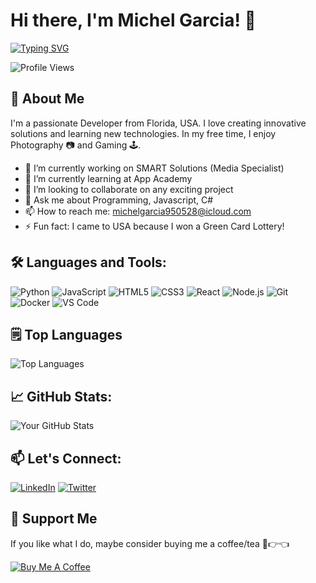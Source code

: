 # Hi there, I'm Michel Garcia! 👋
[![Typing SVG](https://readme-typing-svg.demolab.com?font=Fira+Code&pause=1000&color=2768F7&width=435&lines=Future+Web+Developer;Future+Mobile+Developer;Future+Software+Engineer;Future+Software+Engineering+Instructor)](https://git.io/typing-svg)

![Profile Views](https://komarev.com/ghpvc/?username=MyNameIsJeff-305&color=green)

## 🚀 About Me
I'm a passionate Developer from Florida, USA. I love creating innovative solutions and learning new technologies. In my free time, I enjoy Photography 📷 and Gaming 🕹️.

- 🔭 I’m currently working on SMART Solutions (Media Specialist)
- 🌱 I’m currently learning at App Academy
- 👯 I’m looking to collaborate on any exciting project
- 💬 Ask me about Programming, Javascript, C#
- 📫 How to reach me: michelgarcia950528@icloud.com
- ⚡ Fun fact: I came to USA because I won a Green Card Lottery!

## 🛠️ Languages and Tools:
![Python](https://img.shields.io/badge/-Python-000?&logo=Python)
![JavaScript](https://img.shields.io/badge/-JavaScript-000?&logo=JavaScript)
![HTML5](https://img.shields.io/badge/-HTML5-000?&logo=HTML5)
![CSS3](https://img.shields.io/badge/-CSS3-000?&logo=CSS3)
![React](https://img.shields.io/badge/-React-000?&logo=React)
![Node.js](https://img.shields.io/badge/-Node.js-000?&logo=Node.js)
![Git](https://img.shields.io/badge/-Git-000?&logo=Git)
![Docker](https://img.shields.io/badge/-Docker-000?&logo=Docker)
![VS Code](https://img.shields.io/badge/-VS%20Code-000?&logo=Visual%20Studio%20Code)

## 🗒 Top Languages
![Top Languages](https://github-readme-stats.vercel.app/api/top-langs/?username=MyNameIsJeff-305&layout=compact)

## 📈 GitHub Stats:
![Your GitHub Stats](https://github-readme-stats.vercel.app/api?username=anthonybronca&show_icons=true&theme=radical)

## 📫 Let's Connect:
[![LinkedIn](https://img.shields.io/badge/-LinkedIn-0077B5?&logo=linkedin&logoColor=white&link=https://www.linkedin.com/in/mm4ever/)](https://www.linkedin.com/in/mm4ever/)
[![Twitter](https://img.shields.io/badge/-Twitter-1DA1F2?&logo=twitter&logoColor=white&link=https://x.com/mynameisjeff_cu)](https://x.com/mynameisjeff_cu)
<!--
## 🏆 Achievements
- [Achievement 1]
- [Achievement 2]
- [Achievement 3]

<!--
## 🌟 Featured Projects
### [Project 1]
![Project 1](https://github-readme-stats.vercel.app/api/pin/?username=your-github-username&repo=project-1&show_owner=true)

### [Project 2]
![Project 2](https://github-readme-stats.vercel.app/api/pin/?username=your-github-username&repo=project-2&show_owner=true)

### [Project 3]
![Project 3](https://github-readme-stats.vercel.app/api/pin/?username=your-github-username&repo=project-3&show_owner=true)
-->
## 💖 Support Me
If you like what I do, maybe consider buying me a coffee/tea 🥺👉👈

[![Buy Me A Coffee](https://img.shields.io/badge/-Buy%20me%20a%20coffee-FFDD00?style=flat&logo=buy-me-a-coffee&logoColor=black&link=https://www.buymeacoffee.com/mynameisjeff305)](https://www.buymeacoffee.com/mynameisjeff305)
